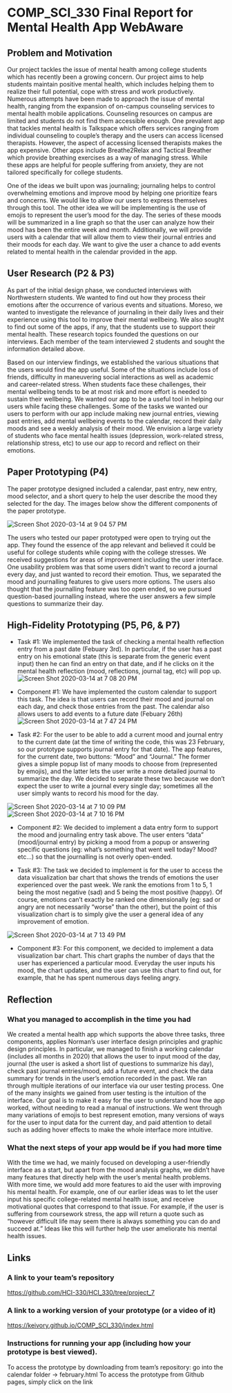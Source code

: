 # COMP_SCI_330 Final Report for Mental Health App WebAware

## Problem and Motivation ## 

Our project tackles the issue of mental health among college students which has recently been a growing concern. Our project aims to help students maintain positive mental health, which includes helping them to realize their full potential, cope with stress and work productively. Numerous attempts have been made to approach the issue of mental health, ranging from the expansion of on-campus counseling services to mental health mobile applications. Counseling resources on campus are limited and students do not find them accessible enough. One prevalent app that tackles mental health is Talkspace which offers services ranging from individual counseling to couple’s therapy and the users can access licensed therapists. However, the aspect of accessing licensed therapists makes the app expensive. Other apps include Breathe2Relax and Tactical Breather which provide breathing exercises as a way of managing stress. While these apps are helpful for people suffering from anxiety, they are not tailored specifically for college students. 

One of the ideas we built upon was journaling; journaling helps to control overwhelming emotions and improve mood by helping one prioritize fears and concerns. We would like to allow our users to express themselves through this tool. The other idea we will be implementing is the use of emojis to represent the user’s mood for the day. The series of these moods will be summarized in a line graph so that the user can analyze how their mood has been the entire week and month. Additionally, we will provide users with a calendar that will allow them to view their journal entries and their moods for each day. We want to give the user a chance to add events related to mental health in the calendar provided in the app. 

## User Research (P2 & P3) ##

As part of the initial design phase, we conducted interviews with Northwestern students. We wanted to find out how they process their emotions after the occurrence of various events and situations. Moreso, we wanted to investigate the relevance of journaling in their daily lives and their experience using this tool to improve their mental wellbeing. We also sought to find out some of the apps, if any, that the students use to support their mental health. These research topics founded the questions on our interviews. Each member of the team interviewed 2 students and sought the information detailed above.

Based on our interview findings, we established the various situations that the users would find the app useful. Some of the situations include loss of friends, difficulty in maneuvering social interactions as well as academic and career-related stress. When students face these challenges, their mental wellbeing tends to be at most risk and more effort is needed to sustain their wellbeing. We wanted our app to be a useful tool in helping our users while facing these challenges. Some of the tasks we wanted our users to perform with our app include making new journal entries, viewing past entries, add mental wellbeing events to the calendar, record their daily moods and see a weekly analysis of their mood. We envision a large variety of students who face mental health issues (depression, work-related stress, relationship stress, etc) to use our app to record and reflect on their emotions.

## Paper Prototyping (P4) ##
The paper prototype designed included a calendar, past entry, new entry, mood selector, and a short query to help the user describe the mood they selected for the day. The images below show the different components of the paper prototype. 

![Screen Shot 2020-03-14 at 9 04 57 PM](https://user-images.githubusercontent.com/32556569/76693688-7cb9b080-6637-11ea-83f5-1455ccfee114.png)

The users who tested our paper prototyped were open to trying out the app. They found the essence of the app relevant and believed it could be useful for college students while coping with the college stresses. We received suggestions for areas of improvement including the user interface. One usability problem was that some users didn't want to record a journal every day, and just wanted to record their emotion. Thus, we separated the mood and journalling features to give users more options. The users also thought that the journalling feature was too open ended, so we pursued question-based journalling instead, where the user answers a few simple questions to summarize their day.

## High-Fidelity Prototyping (P5, P6, & P7) ##
- Task #1: We implemented the task of checking a mental health reflection entry from a past date (Febuary 3rd). In particular, if the user has a past entry on his emotional state (this is separate from the generic event input) then he can find an entry on that date, and if he clicks on it the mental health reflection (mood, reflections, journal tag, etc) will pop up. 
![Screen Shot 2020-03-14 at 7 08 20 PM](https://user-images.githubusercontent.com/32556569/76692840-05315480-662a-11ea-9df9-65401c606ec9.png)

- Component #1: We have implemented the custom calendar to support this task. The idea is that users can record their mood and journal on each day, and check those entries from the past. The calendar also allows users to add events to a future date (Febuary 26th)
![Screen Shot 2020-03-14 at 7 47 24 PM](https://user-images.githubusercontent.com/32556569/76693031-df597f00-662c-11ea-8dbb-af55fb315f72.png)

 
- Task #2: For the user to be able to add a current mood and journal entry to the current date (at the time of writing the code, this was 23 February, so our prototype supports journal entry for that date). The app features, for the current date, two buttons: “Mood” and “Journal.” The former gives a simple popup list of many moods to choose from (represented by emojis), and the latter lets the user write a more detailed journal to summarize the day. We decided to separate these two because we don’t expect the user to write a journal every single day; sometimes all the user simply wants to record his mood for the day. 

![Screen Shot 2020-03-14 at 7 10 09 PM](https://user-images.githubusercontent.com/32556569/76692929-a8369e00-662b-11ea-8add-fd3a18ae11f0.png)
![Screen Shot 2020-03-14 at 7 10 16 PM](https://user-images.githubusercontent.com/32556569/76692926-a4a31700-662b-11ea-951f-8ef3f6ccc150.png)

- Component #2: We decided to implement a data entry form to support the mood and journaling entry task above. The user enters “data” (mood/journal entry) by picking a mood from a popup or answering specific questions (eg: what’s something that went well today? Mood? etc...) so that the journalling is not overly open-ended.   

- Task #3: The task we decided to implement is for the user to access the data visualization bar chart that shows the trends of emotions the user experienced over the past week. We rank the emotions from 1 to 5, 1 being the most negative (sad) and 5 being the most positive (happy). Of course, emotions can’t exactly be ranked one dimensionally (eg: sad or angry are not necessarily “worse” than the other), but the point of this visualization chart is to simply give the user a general idea of any improvement of emotion. 

![Screen Shot 2020-03-14 at 7 13 49 PM](https://user-images.githubusercontent.com/32556569/76692948-dddb8700-662b-11ea-9d91-1dec6a5d7c52.png)

- Component #3: For this component, we decided to implement a data visualization bar chart. This chart graphs the number of days that the user has experienced a particular mood. Everyday the user inputs his mood, the chart updates, and the user can use this chart to find out, for example, that he has spent numerous days feeling angry. 


## Reflection ##
### What you managed to accomplish in the time you had ###
We created a mental health app which supports the above three tasks, three components, applies Norman’s user interface design principles and graphic design principles. In particular, we managed to finish a working calendar (includes all months in 2020) that allows the user to input mood of the day, journal (the user is asked a short list of questions to summarize his day), check past journal entries/mood, add a future event, and check the data summary for trends in the user’s emotion recorded in the past.
We ran through multiple iterations of our interface via our user testing process. One of the many insights we gained from user testing is the intuition of the interface. Our goal is to make it easy for the user to understand how the app worked, without needing to read a manual of instructions. We went through many variations of emojis to best represent emotion, many versions of ways for the user to input data for the current day, and paid attention to detail such as adding hover effects to make the whole interface more intuitive. 
### What the next steps of your app would be if you had more time ###
With the time we had, we mainly focused on developing a user-friendly interface as a start, but apart from the mood analysis graphs, we didn’t have many features that directly help with the user’s mental health problems. With more time, we would add more features to aid the user with improving his mental health. For example, one of our earlier ideas was to let the user input his specific college-related mental health issue, and receive motivational quotes that correspond to that issue. For example, if the user is suffering from coursework stress, the app will return a quote such as “however difficult life may seem there is always something you can do and succeed at.” Ideas like this will further help the user ameliorate his mental health issues. 


## Links ##
### A link to your team’s repository ###
https://github.com/HCI-330/HCI_330/tree/project_7
### A link to a working version of your prototype (or a video of it) ###
https://keivory.github.io/COMP_SCI_330/index.html
### Instructions for running your app (including how your prototype is best viewed). ###
To access the prototype by downloading from team’s repository: go into the calendar folder → february.html
To access the prototype from Github pages, simply click on the link



